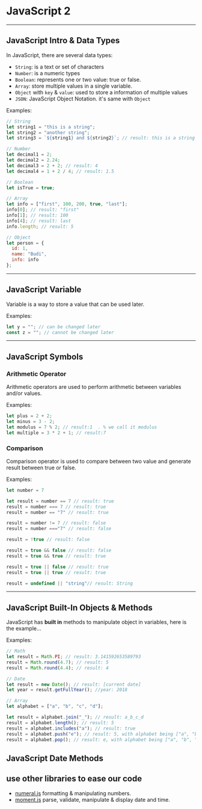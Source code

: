 # JavaScript 2

---

## JavaScript Intro & Data Types

In JavaScript, there are several data types:

- `String`: is a text or set of characters
- `Number`: is a numeric types
- `Boolean`: represents one or two value: true or false.
- `Array`: store multiple values in a single variable.
- `Object` with `key` & `value`: used to store a information of multiple values
- `JSON`: JavaScript Object Notation. it's same with `Object`

Examples:

```js
// String
let string1 = "this is a string";
let string2 = "another string";
let string3 = `${string1} and ${string2}`; // result: this is a string and another string

// Number
let decimal1 = 2;
let decimal2 = 2.24;
let decimal3 = 2 + 2; // result: 4
let decimal4 = 1 + 2 / 4; // result: 1.5

// Boolean
let isTrue = true;

// Array
let info = ["first", 100, 200, true, "last"];
info[0]; // result: "first"
info[1]; // result: 100
info[4]; // result: last
info.length; // result: 5

// Object
let person = {
  id: 1,
  name: "Budi",
  info: info
};
```

---

## JavaScript Variable

Variable is a way to store a value that can be used later.

Examples:

```js
let y = ""; // can be changed later
const z = ""; // cannot be changed later
```

---

## JavaScript Symbols

### Arithmetic Operator

Arithmetic operators are used to perform arithmetic between variables and/or values.

Examples:

```js
let plus = 2 + 2;
let minus = 3 - 2;
let modulus = 7 % 2; // result:1  . % we call it modulus
let multiple = 3 * 2 + 1; // result:7
```

### Comparison

Comparison operator is used to compare between two value and generate result between true or false.

Examples:

```js
let number = 7

let result = number == 7 // result: true
result = number === 7 // result: true
result = number == "7" // result: true

result = number != 7 // result: false
result = number ==="7" // result: false

result = !true // result: false

result = true && false // result: false
result = true && true // result: true

result = true || false // result: true
result = true || true // result: true

result = undefined || "string"// result: String
```

---

## JavaScript Built-In Objects & Methods

JavaScript has **built in** methods to manipulate object in variables, here is the example...

Examples:

```js
// Math
let result = Math.PI; // result: 3.141592653589793
result = Math.round(4.7); // result: 5
result = Math.round(4.4); // result: 4
```

```js
// Date
let result = new Date(); // result: [current date]
let year = result.getFullYear(); //year: 2018
```

```js
// Array
let alphabet = ["a", "b", "c", "d"];

let result = alphabet.join("_"); // result: a_b_c_d
result = alphabet.length(); // result: 5
result = alphabet.includes("a"); // result: true
result = alphabet.push("e"); // result: 5, with alphabet being ["a", "b", "c", "d", "e"]
result = alphabet.pop(); // result: e, with alphabet being ["a", "b", "c", "d"] again
```

## JavaScript Date Methods

## use other libraries to ease our code

* [numeral.js](http://numeraljs.com/) formatting & manipulating numbers.
* [moment.js](https://momentjs.com/) parse, validate, manipulate & display date and time.